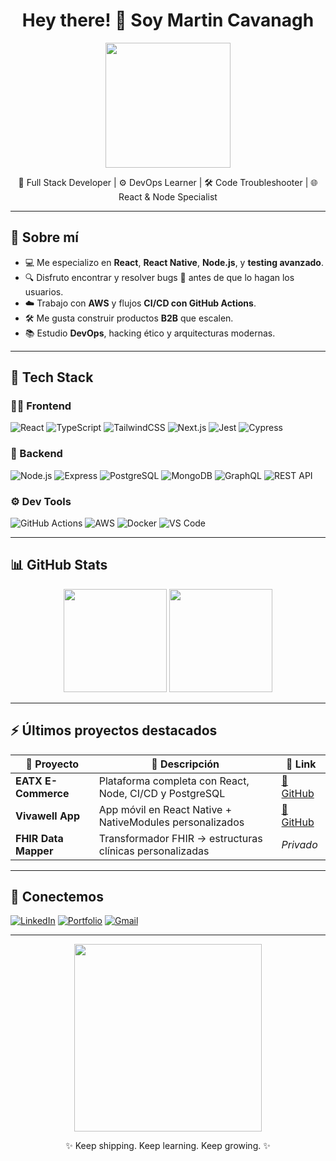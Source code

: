<h1 align="center">Hey there! 👋 Soy Martin Cavanagh</h1>

<p align="center">
  <img src="https://media.giphy.com/media/1GEATImIxEXVR79Dhk/giphy.gif" width="200" />
</p>

<p align="center">
  🧠 Full Stack Developer | ⚙️ DevOps Learner | 🛠️ Code Troubleshooter | 🌐 React & Node Specialist
</p>

---

## 🚀 Sobre mí

- 💻 Me especializo en **React**, **React Native**, **Node.js**, y **testing avanzado**.
- 🔍 Disfruto encontrar y resolver bugs 🐞 antes de que lo hagan los usuarios.
- ☁️ Trabajo con **AWS** y flujos **CI/CD con GitHub Actions**.
- 🛠️ Me gusta construir productos **B2B** que escalen.
- 📚 Estudio **DevOps**, hacking ético y arquitecturas modernas.

---

## 🧰 Tech Stack

### 👨‍🎨 Frontend

![React](https://img.shields.io/badge/-React-61DAFB?logo=react&logoColor=white&style=flat)
![TypeScript](https://img.shields.io/badge/-TypeScript-3178C6?logo=typescript&logoColor=white&style=flat)
![TailwindCSS](https://img.shields.io/badge/-TailwindCSS-38B2AC?logo=tailwind-css&logoColor=white&style=flat)
![Next.js](https://img.shields.io/badge/-Next.js-000000?logo=next.js&logoColor=white&style=flat)
![Jest](https://img.shields.io/badge/-Jest-C21325?logo=jest&logoColor=white&style=flat)
![Cypress](https://img.shields.io/badge/-Cypress-17202C?logo=cypress&logoColor=white&style=flat)

### 🧠 Backend

![Node.js](https://img.shields.io/badge/-Node.js-339933?logo=node.js&logoColor=white&style=flat)
![Express](https://img.shields.io/badge/-Express-000000?logo=express&logoColor=white&style=flat)
![PostgreSQL](https://img.shields.io/badge/-PostgreSQL-4169E1?logo=postgresql&logoColor=white&style=flat)
![MongoDB](https://img.shields.io/badge/-MongoDB-47A248?logo=mongodb&logoColor=white&style=flat)
![GraphQL](https://img.shields.io/badge/-GraphQL-E10098?logo=graphql&logoColor=white&style=flat)
![REST API](https://img.shields.io/badge/-REST%20API-ff69b4?style=flat)

### ⚙️ Dev Tools

![GitHub Actions](https://img.shields.io/badge/-GitHub%20Actions-2088FF?logo=github-actions&logoColor=white&style=flat)
![AWS](https://img.shields.io/badge/-AWS-232F3E?logo=amazon-aws&logoColor=white&style=flat)
![Docker](https://img.shields.io/badge/-Docker-2496ED?logo=docker&logoColor=white&style=flat)
![VS Code](https://img.shields.io/badge/-VS%20Code-007ACC?logo=visual-studio-code&logoColor=white&style=flat)

---

## 📊 GitHub Stats

<p align="center">
  <img src="https://github-readme-stats.vercel.app/api?username=mcavgh&show_icons=true&theme=radical&hide_title=true" height="165" />
  <img src="https://github-readme-stats.vercel.app/api/top-langs/?username=mcavgh&layout=compact&theme=radical" height="165" />
</p>

---

## ⚡ Últimos proyectos destacados

| 🚀 Proyecto | 💬 Descripción | 🔗 Link |
|------------|----------------|--------|
| **EATX E-Commerce** | Plataforma completa con React, Node, CI/CD y PostgreSQL | [🔗 GitHub](https://github.com/mcavgh/eatx) |
| **Vivawell App** | App móvil en React Native + NativeModules personalizados | [🔗 GitHub](https://github.com/mcavgh/vivawell-app) |
| **FHIR Data Mapper** | Transformador FHIR → estructuras clínicas personalizadas | *Privado* |

---

## 🤝 Conectemos

[![LinkedIn](https://img.shields.io/badge/-LinkedIn-blue?logo=linkedin&logoColor=white&style=flat)](https://www.linkedin.com/in/martincavanagh/)
[![Portfolio](https://img.shields.io/badge/-Portfolio-black?style=flat)](#)
[![Gmail](https://img.shields.io/badge/-martin.cavanagh@gmail.com-D14836?logo=gmail&logoColor=white&style=flat)](mailto:martin.cavanagh@gmail.com)

---

<p align="center">
  <img src="https://media.giphy.com/media/qgQUggAC3Pfv687qPC/giphy.gif" width="300" />
</p>

<p align="center">
✨ Keep shipping. Keep learning. Keep growing. ✨
</p>
